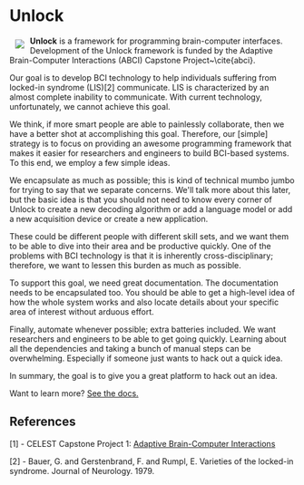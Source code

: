 # Unlock

<a href="http://d3js.org"><img src="http://d3js.org/logo.svg" align="left" hspace="10" vspace="6"></a>

**Unlock** is a framework for programming brain-computer interfaces.  Development of the Unlock
framework is funded by the Adaptive Brain-Computer Interactions (ABCI) Capstone Project~\cite{abci}.

Our goal is to develop BCI technology to help individuals suffering from locked-in syndrome (LIS)[2]
communicate.  LIS is characterized by an almost complete inability to communicate.  With current
technology, unfortunately, we cannot achieve this goal.

We think, if more smart people are able to painlessly collaborate, then we have a better shot at
accomplishing this goal.  Therefore, our [simple] strategy is to focus on providing an awesome
programming framework that makes it easier for researchers and engineers to build BCI-based systems.
To this end, we employ a few simple ideas.  

We encapsulate as much as possible; this is kind of technical mumbo jumbo for trying to say that we
separate concerns.  We'll talk more about this later, but the basic idea is that you should not need
to know every corner of Unlock to create a new decoding algorithm or add a language model or add a
new acquisition device or create a new application.  

These could be different people with different skill sets, and we want them to be able to dive into
their area and be productive quickly.  One of the problems with BCI technology is that it is
inherently cross-disciplinary; therefore, we want to lessen this burden as much as possible.

To support this goal, we need great documentation.  The documentation needs to be encapsulated too.
You should be able to get a high-level idea of how the whole system works and also locate details
about your specific area of interest without arduous effort.  

Finally, automate whenever possible; extra batteries included.  We want researchers and engineers
to be able to get going quickly.  Learning about all the dependencies and taking a bunch of manual
steps can be overwhelming.  Especially if someone just wants to hack out a quick idea.  

In summary, the goal is to give you a great platform to hack out an idea.

Want to learn more? [See the docs.](https://github.com/NeuralProsthesisLab/unlock/blob/master/unlock/doc/unlock.pdf)

References
------------

[1] -   CELEST Capstone Project 1: [Adaptive Brain-Computer Interactions](http://celest.bu.edu/about-us/capstone-projects/adaptive-brain-computer-interactions.)

[2] -   Bauer, G. and Gerstenbrand, F. and Rumpl, E. Varieties of the locked-in syndrome. Journal
        of Neurology.  1979.